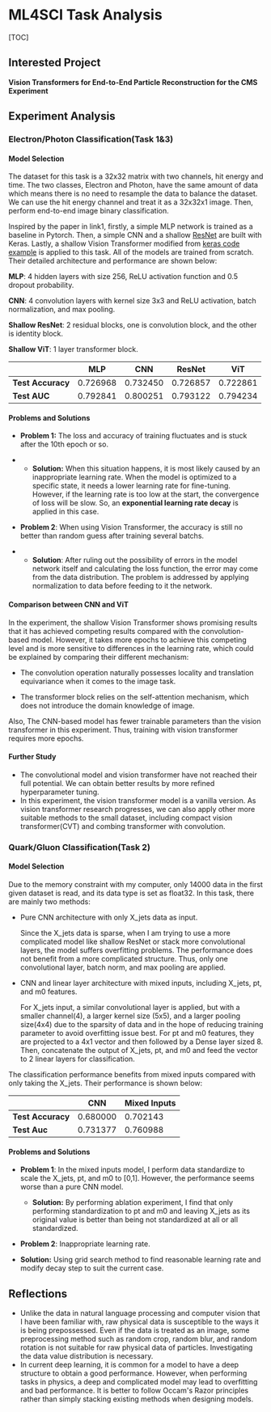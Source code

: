 # ML4SCI Task Analysis

[TOC]

## Interested Project

**Vision Transformers for End-to-End Particle Reconstruction for the CMS Experiment**

## Experiment Analysis

### Electron/Photon Classification(Task 1&3)

#### Model Selection

The dataset for this task is a 32x32 matrix with two channels, hit energy and time. The two classes, Electron and Photon, have the same amount of data which means there is no need to resample the data to balance the dataset. We can use the hit energy channel and treat it as a 32x32x1 image. Then, perform end-to-end image binary classification. 

Inspired by the paper in link1, firstly, a simple MLP network is trained as a baseline in Pytorch. Then, a simple CNN and a shallow [ResNet](https://machinelearningknowledge.ai/keras-implementation-of-resnet-50-architecture-from-scratch/) are built with Keras. Lastly, a shallow Vision Transformer modified from [keras code example](https://keras.io/examples/vision/image_classification_with_vision_transformer/) is applied to this task. All of the models are trained from scratch. Their detailed architecture and performance are shown below:

**MLP**: 4 hidden layers with size 256, ReLU activation function and 0.5 dropout probability.

**CNN**: 4 convolution layers with kernel size 3x3 and ReLU activation, batch normalization, and max pooling.

**Shallow ResNet**: 2 residual blocks, one is convolution block, and the other is identity block. 

**Shallow ViT**: 1 layer transformer block.

|                   | **MLP**  | **CNN**  | **ResNet** | **ViT**  |
| ----------------- | -------- | -------- | ---------- | -------- |
| **Test Accuracy** | 0.726968 | 0.732450 | 0.726857   | 0.722861 |
| **Test AUC**      | 0.792841 | 0.800251 | 0.793122   | 0.794234 |

#### Problems and Solutions

- **Problem 1:** The loss and accuracy of training fluctuates and is stuck after the 10th epoch or so.

- - **Solution:** When this situation happens, it is most likely caused by an inappropriate learning rate. When the model is optimized to a specific state, it needs a lower learning rate for fine-tuning. However, if the learning rate is too low at the start, the convergence of loss will be slow. So, an **exponential learning rate decay** is applied in this case.

- **Problem 2**: When using Vision Transformer, the accuracy is still no better than random guess after training several batchs.

- - **Solution**: After ruling out the possibility of errors in the model network itself and calculating the loss function, the error may come from the data distribution. The problem is addressed by applying normalization to data before feeding to it the network.

#### Comparison between CNN and ViT

In the experiment, the shallow Vision Transformer shows promising results that it has achieved competing results compared with the convolution-based model. However, it takes more epochs to achieve this competing level and is more sensitive to differences in the learning rate, which could be explained by comparing their different mechanism:

- The convolution operation naturally possesses locality and translation equivariance when it comes to the image task. 

- The transformer block relies on the self-attention mechanism, which does not introduce the domain knowledge of image. 

Also, The CNN-based model has fewer trainable parameters than the vision transformer in this experiment. Thus, training with vision transformer requires more epochs.

#### Further Study

- The convolutional model and vision transformer have not reached their full potential. We can obtain better results by more refined hyperparameter tuning.
- In this experiment, the vision transformer model is a vanilla version. As vision transformer research progresses, we can also apply other more suitable methods to the small dataset, including compact vision transformer(CVT) and combing transformer with convolution.

### Quark/Gluon Classification(Task 2)

#### Model Selection

Due to the memory constraint with my computer, only 14000 data in the first given dataset is read, and its data type is set as float32. In this task, there are mainly two methods:

- Pure CNN architecture with only X_jets data as input.

  Since the X_jets data is sparse, when I am trying to use a more complicated model like shallow ResNet or stack more convolutional layers, the model suffers overfitting problems. The performance does not benefit from a more complicated structure. Thus, only one convolutional layer, batch norm, and max pooling are applied.

- CNN and linear layer architecture with mixed inputs, including X_jets, pt, and m0 features.

  For X_jets input, a similar convolutional layer is applied, but with a smaller channel(4), a larger kernel size (5x5), and a larger pooling size(4x4) due to the sparsity of data and in the hope of reducing training parameter to avoid overfitting issue best. For pt and m0 features, they are projected to a 4x1 vector and then followed by a Dense layer sized 8. Then, concatenate the output of X_jets, pt, and m0 and feed the vector to 2 linear layers for classification. 

The classification performance benefits from mixed inputs compared with only taking the X_jets. Their performance is shown below:

|                   | CNN      | Mixed Inputs |
| ----------------- | -------- | ------------ |
| **Test Accuracy** | 0.680000 | 0.702143     |
| **Test Auc**      | 0.731377 | 0.760988     |

#### Problems and Solutions

- **Problem 1**: In the mixed inputs model, I perform data standardize to scale the X_jets, pt, and m0 to [0,1]. However, the performance seems worse than a pure CNN model. 
  - **Solution:** By performing ablation experiment, I find that only performing standardization to pt and m0 and leaving X_jets as its original value is better than being not standardized at all or all standardized.
  
- **Problem 2**: Inappropriate learning rate.
- **Solution:** Using grid search method to find reasonable learning rate and modify decay step to suit the current case.

## Reflections

- Unlike the data in natural language processing and computer vision that I have been familiar with, raw physical data is susceptible to the ways it is being prepossessed. Even if the data is treated as an image, some preprocessing method such as random crop, random blur, and random rotation is not suitable for raw physical data of particles. Investigating the data value distribution is necessary.
- In current deep learning, it is common for a model to have a deep structure to obtain a good performance. However, when performing tasks in physics, a deep and complicated model may lead to overfitting and bad performance.  It is better to follow Occam's Razor principles rather than simply stacking existing methods when designing models.